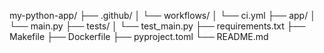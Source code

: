 my-python-app/
├── .github/
│   └── workflows/
│       └── ci.yml
├── app/
│   └── main.py
├── tests/
│   └── test_main.py
├── requirements.txt
├── Makefile
├── Dockerfile
├── pyproject.toml
└── README.md